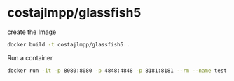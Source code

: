 # costajlmpp/glassfish5

create the Image

```bash
docker build -t costajlmpp/glassfish5 .
```

Run a container

```bash
docker run -it -p 8080:8080 -p 4848:4848 -p 8181:8181 --rm --name test costajlmpp/glassfish5 /bin/bash
```

